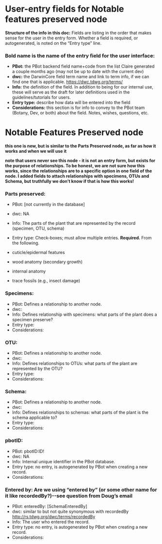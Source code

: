 # User-entry fields for Notable features preserved node

**Structure of the info in this doc:** Fields are listing in the order that makes sense for the user in the entry form. Whether a field is required, or autogenerated, is noted on the “Entry type” line.

### Bold name is the name of the entry field for the user interface: 
* **PBot:** the PBot backend field name+code from the list Claire generated a couple months ago (may not be up to date with the current dev)
* **dwc:** the DarwinCore field term name and link to term info, if we can find one that is applicable. https://dwc.tdwg.org/terms/ 
* **Info:** the definition of the field. In addition to being for our internal use, these will serve as the draft for later definitions used in the guidelines/tutorials for users. 
* **Entry type:** describe how data will be entered into the field
* **Considerations:** this section is for info to convey to the PBot team (Botany, Dev, or both) about the field. Notes, wishes, questions, etc. 


# Notable Features Preserved node 

**this one is new, but is similar to the Parts Preserved node, as far as how it works and when we will use it**

**note that users never see this node - it is not an entry form, but exists for the purpose of relationships. To be honest, we are not sure how this works, since the relationships are to a specific option in one field of the node. I added fields to attach relationships with specimens, OTUs and Schema, but truthfully we don’t know if that is how this works!**


### Parts preserved: 
* PBot: [not currently in the database]
* dwc: NA
* Info: The parts of the plant that are represented by the record (specimen, OTU, schema)
* Entry type: Check-boxes; must allow multiple entries.  **Required.** From the following.

* cuticle/epidermal features
* wood anatomy (secondary growth)
* internal anatomy
* trace fossils (e.g., insect damage)


### Specimens:
* PBot: Defines a relationship to another node.
* dwc: 
* Info: Defines relationship with specimens: what parts of the plant does a specimen preserve? 
* Entry type: 
* Considerations: 

### OTU:
* PBot: Defines a relationship to another node.
* dwc: 
* Info: Defines relationships to OTUs: what parts of the plant are represented by the OTU?
* Entry type: 
* Considerations: 

### Schema:
* PBot: Defines a relationship to another node.
* dwc: 
* Info: Defines relationships to schemas: what parts of the plant is the schema applicable to?
* Entry type: 
* Considerations: 

### pbotID:
* PBot: pbotID:ID!
* dwc:  NA
* Info: Internal unique identifier in the PBot database. 
* Entry type: no entry, is autogenerated by PBot when creating a new record.
* Considerations: 

### Entered by:  Are we using “entered by” (or some other name for it like recordedBy?)--see question from Doug’s email
* PBot: enteredBy: [SchemaEnteredBy]
* dwc: similar to but not quite synonymous with recordedBy http://rs.tdwg.org/dwc/terms/recordedBy
* Info: The user who entered the record.
* Entry type: no entry, is autogenerated by PBot when creating a new record.
* Considerations:
